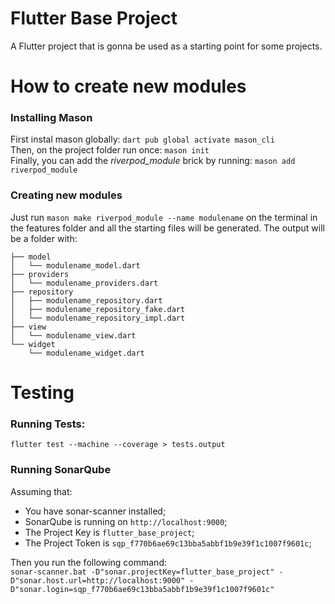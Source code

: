 # Flutter Base Project

A Flutter project that is gonna be used as a starting point for some projects.

# How to create new modules

### Installing Mason
First instal mason globally:  `dart pub global activate mason_cli`  
Then, on the project folder run once: `mason init`  
Finally, you can add the *riverpod_module* brick by running: `mason add riverpod_module` 


### Creating new modules
Just run `mason make riverpod_module --name modulename` on the terminal in the features folder and all the starting files will be generated.
The output will be a folder with:  
```
├── model
│   └── modulename_model.dart
├── providers
│   └── modulename_providers.dart
├── repository
│   ├── modulename_repository.dart
│   ├── modulename_repository_fake.dart
│   └── modulename_repository_impl.dart
├── view
│   └── modulename_view.dart
└── widget
    └── modulename_widget.dart
```

# Testing

### Running Tests:
`flutter test --machine --coverage > tests.output`

### Running SonarQube
Assuming that: 
- You have sonar-scanner installed;
- SonarQube is running on `http://localhost:9000`;
- The Project Key is `flutter_base_project`;
- The Project Token is `sqp_f770b6ae69c13bba5abbf1b9e39f1c1007f9601c`;

Then you run the following command:  
`sonar-scanner.bat -D"sonar.projectKey=flutter_base_project" -D"sonar.host.url=http://localhost:9000" -D"sonar.login=sqp_f770b6ae69c13bba5abbf1b9e39f1c1007f9601c"`
